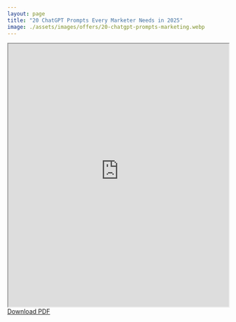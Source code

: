 ```yaml
---
layout: page
title: "20 ChatGPT Prompts Every Marketer Needs in 2025"
image: ./assets/images/offers/20-chatgpt-prompts-marketing.webp
---
```


<div class="">
    <iframe 
        src="https://chatterkb.s3.us-east-1.amazonaws.com/20+ChatGPT+Prompts+Every+Marketer+Needs+in+2025.pdf"
        width="100%"
        height="600px"
        allowfullscreen
        webkitallowfullscreen>
    </iframe>
</div>

<div class="mt-4 text-center">
    <a href="https://chatterkb.s3.us-east-1.amazonaws.com/20+ChatGPT+Prompts+Every+Marketer+Needs+in+2025.pdf" 
       class="btn btn-primary" 
       target="_blank" 
       rel="noopener noreferrer">
        Download PDF
    </a>
</div>


